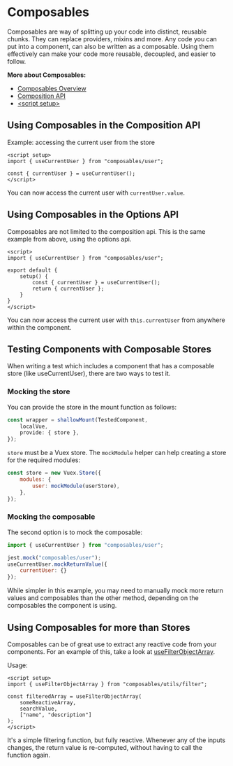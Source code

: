 # Composables

Composables are way of splitting up your code into distinct, reusable chunks.
They can replace providers, mixins and more. Any code you can put into a component, can also be written as a composable.
Using them effectively can make your code more reusable, decoupled, and easier to follow.

**More about Composables:**

* [Composables Overview](https://vuejs.org/guide/reusability/composables.html)
* [Composition API](https://vuejs.org/api/composition-api-setup.html)
* [\<script setup\>](https://vuejs.org/api/sfc-script-setup.html)

## Using Composables in the Composition API

Example: accessing the current user from the store

```vue
<script setup>
import { useCurrentUser } from "composables/user";

const { currentUser } = useCurrentUser();
</script>
```

You can now access the current user with `currentUser.value`.

## Using Composables in the Options API

Composables are not limited to the composition api. This is the same example from above, using the options api.

```vue
<script>
import { useCurrentUser } from "composables/user";

export default {
    setup() {
        const { currentUser } = useCurrentUser();
        return { currentUser };
    }
}
</script>
```

You can now access the current user with `this.currentUser` from anywhere within the component.

## Testing Components with Composable Stores

When writing a test which includes a component that has a composable store (like useCurrentUser),
there are two ways to test it.

### Mocking the store

You can provide the store in the mount function as follows:

```js
const wrapper = shallowMount(TestedComponent,
    localVue,
    provide: { store },
});
```

`store` must be a Vuex store.
The `mockModule` helper can help creating a store for the required modules:

```js
const store = new Vuex.Store({
    modules: {
        user: mockModule(userStore),
    },
});
```

### Mocking the composable

The second option is to mock the composable:

```js
import { useCurrentUser } from "composables/user";

jest.mock("composables/user");
useCurrentUser.mockReturnValue({
    currentUser: {}
});
```

While simpler in this example, you may need to manually mock more return values and composables than the other method, depending on the composables the component is using.

## Using Composables for more than Stores

Composables can be of great use to extract any reactive code from your components. For an example of this, take a look at [useFilterObjectArray](https://github.com/galaxyproject/galaxy/blob/dev/client/src/composables/utils/filter.js).

Usage:

```vue
<script setup>
import { useFilterObjectArray } from "composables/utils/filter";

const filteredArray = useFilterObjectArray(
    someReactiveArray,
    searchValue,
    ["name", "description"]
);
</script>
```

It's a simple filtering function, but fully reactive.
Whenever any of the inputs changes, the return value is re-computed, without having to call the function again.
